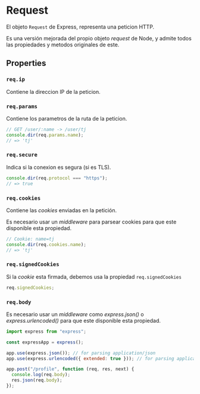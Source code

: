 # Request

El objeto `Request` de Express, representa una peticion HTTP.

Es una versión mejorada del propio objeto _request_ de Node, y admite todos las propiedades y metodos originales de este.

## Properties

### `req.ip`

Contiene la direccion IP de la peticion.

### `req.params`

Contiene los parametros de la ruta de la peticion.

```js
// GET /user/:name -> /user/tj
console.dir(req.params.name);
// => 'tj'
```

### `req.secure`

Indica si la conexion es segura (si es TLS).

```js
console.dir(req.protocol === "https");
// => true
```

### `req.cookies`

Contiene las _cookies_ enviadas en la petición.

Es necesario usar un _middleware_ para parsear cookies para que este disponible esta propiedad.

```js
// Cookie: name=tj
console.dir(req.cookies.name);
// => 'tj'
```

### `req.signedCookies`

Si la _cookie_ esta firmada, debemos usa la propiedad `req.signedCookies`

```js
req.signedCookies;
```

### `req.body`

Es necesario usar un _middleware_ como _express.json()_ o _express.urlencoded()_ para que este disponible esta propiedad.

```js
import express from "express";

const expressApp = express();

app.use(express.json()); // for parsing application/json
app.use(express.urlencoded({ extended: true })); // for parsing application/x-www-form-urlencoded

app.post("/profile", function (req, res, next) {
  console.log(req.body);
  res.json(req.body);
});
```
